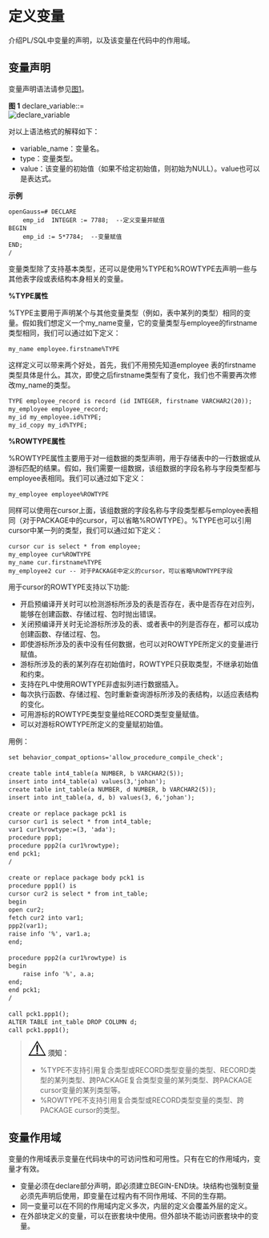 # 定义变量

介绍PL/SQL中变量的声明，以及该变量在代码中的作用域。

## 变量声明<a name="zh-cn_topic_0283136825_zh-cn_topic_0237122221_zh-cn_topic_0059777427_scd87586ffb304dfca616ff3dff504b81"></a>

变量声明语法请参见[图1](#zh-cn_topic_0283136825_zh-cn_topic_0237122221_zh-cn_topic_0059777427_f6cc941e0c136457aade3860fc682cbbc)。

**图 1**  declare\_variable::=<a name="zh-cn_topic_0283136825_zh-cn_topic_0237122221_zh-cn_topic_0059777427_f6cc941e0c136457aade3860fc682cbbc"></a>  
![](figures/declare_variable.png "declare_variable")

对以上语法格式的解释如下：

-   variable\_name：变量名。
-   type：变量类型。
-   value：该变量的初始值（如果不给定初始值，则初始为NULL）。value也可以是表达式。

**示例**

```
openGauss=# DECLARE
    emp_id  INTEGER := 7788;  --定义变量并赋值
BEGIN
    emp_id := 5*7784;  --变量赋值
END;
/
```

变量类型除了支持基本类型，还可以是使用%TYPE和%ROWTYPE去声明一些与其他表字段或表结构本身相关的变量。

**%TYPE属性**

%TYPE主要用于声明某个与其他变量类型（例如，表中某列的类型）相同的变量。假如我们想定义一个my\_name变量，它的变量类型与employee的firstname类型相同，我们可以通过如下定义：

```
my_name employee.firstname%TYPE
```

这样定义可以带来两个好处，首先，我们不用预先知道employee 表的firstname类型具体是什么。其次，即使之后firstname类型有了变化，我们也不需要再次修改my\_name的类型。

```
TYPE employee_record is record (id INTEGER, firstname VARCHAR2(20));
my_employee employee_record;
my_id my_employee.id%TYPE;
my_id_copy my_id%TYPE;
```

**%ROWTYPE属性**

%ROWTYPE属性主要用于对一组数据的类型声明，用于存储表中的一行数据或从游标匹配的结果。假如，我们需要一组数据，该组数据的字段名称与字段类型都与employee表相同。我们可以通过如下定义：

```
my_employee employee%ROWTYPE
```

同样可以使用在cursor上面，该组数据的字段名称与字段类型都与employee表相同（对于PACKAGE中的cursor，可以省略%ROWTYPE）。%TYPE也可以引用cursor中某一列的类型，我们可以通过如下定义：

```
cursor cur is select * from employee;
my_employee cur%ROWTYPE
my_name cur.firstname%TYPE
my_employee2 cur -- 对于PACKAGE中定义的cursor，可以省略%ROWTYPE字段
```

用于cursor的ROWTYPE支持以下功能:
-   开启预编译开关时可以检测游标所涉及的表是否存在，表中是否存在对应列，能够在创建函数、存储过程、包时抛出错误。
-   关闭预编译开关时无论游标所涉及的表、或者表中的列是否存在，都可以成功创建函数、存储过程、包。
-   即使游标所涉及的表中没有任何数据，也可以对ROWTYPE所定义的变量进行赋值。
-   游标所涉及的表的某列存在初始值时，ROWTYPE只获取类型，不继承初始值和约束。
-   支持在PL中使用ROWTYPE非虚拟列进行数据插入。
-   每次执行函数、存储过程、包时重新查询游标所涉及的表结构，以适应表结构的变化。
-   可用游标的ROWTYPE类型变量给RECORD类型变量赋值。
-   可以对游标ROWTYPE所定义的变量赋初始值。

用例：
```
set behavior_compat_options='allow_procedure_compile_check';

create table int4_table(a NUMBER, b VARCHAR2(5));
insert into int4_table(a) values(3,'johan');
create table int_table(a NUMBER, d NUMBER, b VARCHAR2(5));
insert into int_table(a, d, b) values(3, 6,'johan');

create or replace package pck1 is
cursor cur1 is select * from int4_table;
var1 cur1%rowtype:=(3, 'ada');
procedure ppp1;
procedure ppp2(a cur1%rowtype);
end pck1;
/

create or replace package body pck1 is
procedure ppp1() is
cursor cur2 is select * from int_table;
begin
open cur2;
fetch cur2 into var1;
ppp2(var1);
raise info '%', var1.a;
end;

procedure ppp2(a cur1%rowtype) is
begin
    raise info '%', a.a;
end;
end pck1;
/

call pck1.ppp1();
ALTER TABLE int_table DROP COLUMN d;
call pck1.ppp1();
```

>![](public_sys-resources/icon-notice.png) **须知：** 
>-   %TYPE不支持引用复合类型或RECORD类型变量的类型、RECORD类型的某列类型、跨PACKAGE复合类型变量的某列类型、跨PACKAGE cursor变量的某列类型等。
>-   %ROWTYPE不支持引用复合类型或RECORD类型变量的类型、跨PACKAGE cursor的类型。

## 变量作用域<a name="zh-cn_topic_0283136825_zh-cn_topic_0237122221_zh-cn_topic_0059777427_s22f3ff2c9c4344a99fd2a028a86620bf"></a>

变量的作用域表示变量在代码块中的可访问性和可用性。只有在它的作用域内，变量才有效。

-   变量必须在declare部分声明，即必须建立BEGIN-END块。块结构也强制变量必须先声明后使用，即变量在过程内有不同作用域、不同的生存期。
-   同一变量可以在不同的作用域内定义多次，内层的定义会覆盖外层的定义。
-   在外部块定义的变量，可以在嵌套块中使用。但外部块不能访问嵌套块中的变量。

